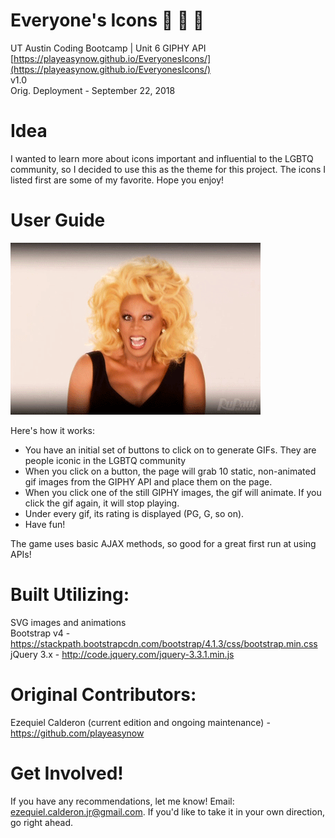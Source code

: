 # Everyone's Icons :crown: :crown: :crown:
UT Austin Coding Bootcamp | Unit 6 GIPHY API \
[https://playeasynow.github.io/EveryonesIcons/](https://playeasynow.github.io/EveryonesIcons/) \
v1.0 \
Orig. Deployment - September 22, 2018

# Idea
I wanted to learn more about icons important and influential to the LGBTQ community, so I decided to use this as the theme for this project. The icons I listed first are some of my favorite. Hope you enjoy!

# User Guide
![Image of Rupaul](./assets/images/rupaulCrazyLaugh.gif)

Here's how it works:

- You have an initial set of buttons to click on to generate GIFs. They are people iconic in the LGBTQ community
- When you click on a button, the page will grab 10 static, non-animated gif images from the GIPHY API and place them on the page.
- When you click one of the still GIPHY images, the gif will animate. If you click the gif again, it will stop playing.
- Under every gif, its rating is displayed (PG, G, so on).
- Have fun!

The game uses basic AJAX methods, so good for a great first run at using APIs!

# Built Utilizing: 
SVG images and animations \
Bootstrap v4 - <https://stackpath.bootstrapcdn.com/bootstrap/4.1.3/css/bootstrap.min.css> \
jQuery 3.x - <http://code.jquery.com/jquery-3.3.1.min.js> 


# Original Contributors:
Ezequiel Calderon (current edition and ongoing maintenance) - <https://github.com/playeasynow>

# Get Involved!
If you have any recommendations, let me know! Email: ezequiel.calderon.jr@gmail.com. If you'd like to take it in your own direction, go right ahead. 
